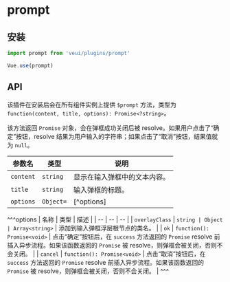 # prompt

## 安装

```js
import prompt from 'veui/plugins/prompt'

Vue.use(prompt)
```

## API

该插件在安装后会在所有组件实例上提供 `$prompt` 方法，类型为 `function(content, title, options): Promise<?string>`。

该方法返回 `Promise` 对象，会在弹框成功关闭后被 resolve。如果用户点击了“确定”按钮，resolve 结果为用户输入的字符串；如果点击了“取消”按钮，结果值就为 `null`。

| 参数名 | 类型 | 说明 |
| -- | -- | -- |
| `content` | `string` | 显示在输入弹框中的文本内容。 |
| `title` | `string` | 输入弹框的标题。 |
| `options` | `Object=` | [^options] |

^^^options
| 名称 | 类型 | 描述 |
| -- | -- | -- |
| `overlayClass` | `string | Object | Array<string>` | 添加到输入弹框浮层根节点的类名。 |
| `ok` | `function(): Promise<void>` | 点击“确定”按钮后，在 `success` 方法返回的 `Promise` resolve 前插入异步流程。如果该函数返回的 `Promise` 被 resolve，则弹框会被关闭，否则不会关闭。 |
| `cancel` | `function(): Promise<void>` | 点击“取消”按钮后，在 `success` 方法返回的 `Promise` resolve 前插入异步流程。如果该函数返回的 `Promise` 被 resolve，则弹框会被关闭，否则不会关闭。 |
^^^
